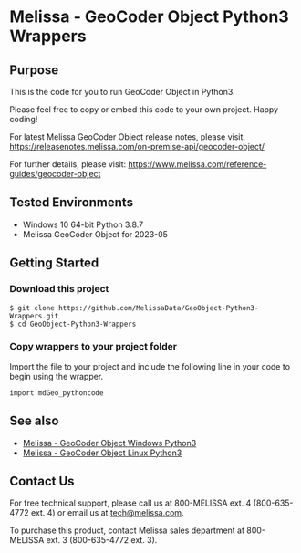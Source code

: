 # Melissa - GeoCoder Object Python3 Wrappers

## Purpose

This is the code for you to run GeoCoder Object in Python3.
    
Please feel free to copy or embed this code to your own project. Happy coding!

For latest Melissa GeoCoder Object release notes, please visit: https://releasenotes.melissa.com/on-premise-api/geocoder-object/

For further details, please visit: https://www.melissa.com/reference-guides/geocoder-object

## Tested Environments

- Windows 10 64-bit Python 3.8.7
- Melissa GeoCoder Object for 2023-05

## Getting Started

### Download this project
```
$ git clone https://github.com/MelissaData/GeoObject-Python3-Wrappers.git
$ cd GeoObject-Python3-Wrappers
```

### Copy wrappers to your project folder

Import the file to your project and include the following line in your code to begin using the wrapper.

```
import mdGeo_pythoncode
```

## See also

- [Melissa - GeoCoder Object Windows Python3](https://github.com/MelissaData/GeoCoderObject-Python3)
- [Melissa - GeoCoder Object Linux Python3](https://github.com/MelissaData/GeoCoderObject-Python3)
    
## Contact Us

For free technical support, please call us at 800-MELISSA ext. 4
(800-635-4772 ext. 4) or email us at tech@melissa.com.

To purchase this product, contact Melissa sales department at
800-MELISSA ext. 3 (800-635-4772 ext. 3).
